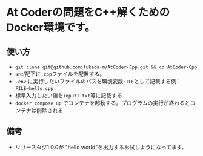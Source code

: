 # At Coderの問題をC++解くためのDocker環境です。

## 使い方
- ```git clone git@github.com:fukada-m/AtCoder-Cpp.git && cd AtCoder-Cpp``` 
- src/配下に`.cpp`ファイルを配置する。
- `.env` に実行したいファイルのパスを環境変数`FILE`として記載する例：`FILE=hello.cpp`
- 標準入力したい値を`input1.txt`等に記載する
-   `docker compose up` でコンテナを起動する。プログラムの実行が終わるとコンテナは削除される
## 備考
- リリースタグ1.0.0が "hello world"を出力するお試しようになってます。